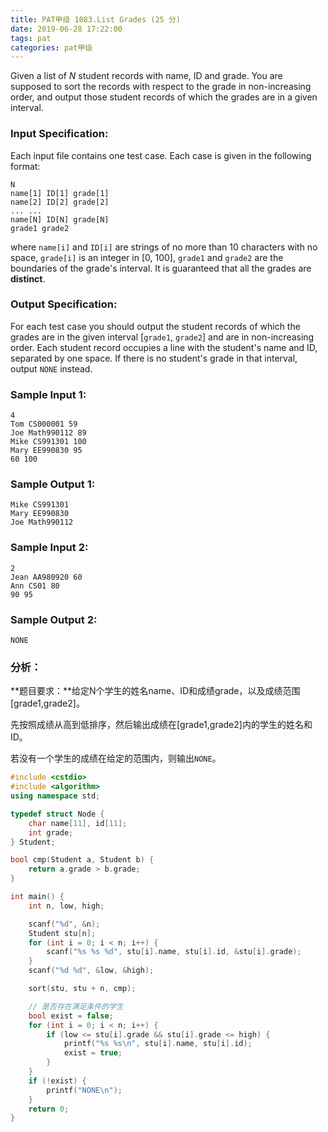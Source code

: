 ```yaml
---
title: PAT甲级 1083.List Grades (25 分)
date: 2019-06-28 17:22:00
tags: pat
categories: pat甲级
---
```


Given a list of *N* student records with name, ID and grade. You are supposed to sort the records with respect to the grade in non-increasing order, and output those student records of which the grades are in a given interval.

<!--more-->

### Input Specification:

Each input file contains one test case. Each case is given in the following format:

```
N
name[1] ID[1] grade[1]
name[2] ID[2] grade[2]
... ...
name[N] ID[N] grade[N]
grade1 grade2
```

where `name[i]` and `ID[i]` are strings of no more than 10 characters with no space, `grade[i]` is an integer in [0, 100], `grade1` and `grade2` are the boundaries of the grade's interval. It is guaranteed that all the grades are **distinct**.

### Output Specification:

For each test case you should output the student records of which the grades are in the given interval [`grade1`, `grade2`] and are in non-increasing order. Each student record occupies a line with the student's name and ID, separated by one space. If there is no student's grade in that interval, output `NONE` instead.

### Sample Input 1:

```in
4
Tom CS000001 59
Joe Math990112 89
Mike CS991301 100
Mary EE990830 95
60 100
```

### Sample Output 1:

```out
Mike CS991301
Mary EE990830
Joe Math990112
```

### Sample Input 2:

```in
2
Jean AA980920 60
Ann CS01 80
90 95
```

### Sample Output 2:

```out
NONE
```

### 分析：

**题目要求：**给定N个学生的姓名name、ID和成绩grade，以及成绩范围[grade1,grade2]。

先按照成绩从高到低排序，然后输出成绩在[grade1,grade2]内的学生的姓名和ID。

若没有一个学生的成绩在给定的范围内，则输出`NONE`。		

```c++
#include <cstdio>
#include <algorithm>
using namespace std;

typedef struct Node {
	char name[11], id[11];
	int grade;
} Student;

bool cmp(Student a, Student b) {
	return a.grade > b.grade;
}

int main() {
	int n, low, high;

	scanf("%d", &n);
	Student stu[n];
	for (int i = 0; i < n; i++) {
		scanf("%s %s %d", stu[i].name, stu[i].id, &stu[i].grade);
	}
	scanf("%d %d", &low, &high);

	sort(stu, stu + n, cmp);

	// 是否存在满足条件的学生
	bool exist = false;
	for (int i = 0; i < n; i++) {
		if (low <= stu[i].grade && stu[i].grade <= high) {
			printf("%s %s\n", stu[i].name, stu[i].id);
			exist = true;
		}
	}
	if (!exist) {
		printf("NONE\n");
	}
	return 0;
}
```

